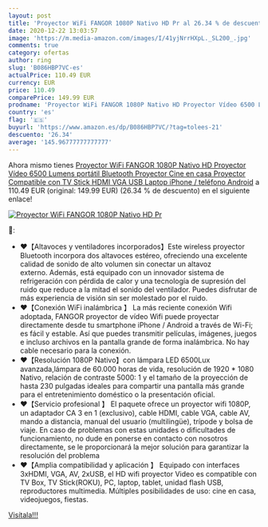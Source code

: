 ```yaml
---
layout: post
title: 'Proyector WiFi FANGOR 1080P Nativo HD Pr al 26.34 % de descuento'
date: 2020-12-22 13:03:57
image: 'https://m.media-amazon.com/images/I/41yjNrrHXpL._SL200_.jpg'
comments: true
category: ofertas
author: ring
slug: 'B086HBP7VC-es'
actualPrice: 110.49 EUR
currency: EUR
price: 110.49
comparePrice: 149.99 EUR
prodname: 'Proyector WiFi FANGOR 1080P Nativo HD Proyector Vídeo 6500 Lumens portátil Bluetooth Proyector Cine en casa Proyector Compatible con TV Stick  HDMI  VGA  USB  Laptop  iPhone / teléfono Android'
country: 'es'
flag: '🇪🇸'
buyurl: 'https://www.amazon.es/dp/B086HBP7VC/?tag=tolees-21'
descuento: '26.34'
average: '145.96777777777777'
---
```


Ahora mismo tienes [Proyector WiFi FANGOR 1080P Nativo HD Proyector Vídeo 6500 Lumens portátil Bluetooth Proyector Cine en casa Proyector Compatible con TV Stick  HDMI  VGA  USB  Laptop  iPhone / teléfono Android](https://www.amazon.es/dp/B086HBP7VC/?tag=tolees-21) a 110.49 EUR (original: 149.99 EUR) (26.34 %  de descuento) en el siguiente enlace!

[![Proyector WiFi FANGOR 1080P Nativo HD Pr](https://m.media-amazon.com/images/I/41yjNrrHXpL._SL200_.jpg)](https://www.amazon.es/dp/B086HBP7VC/?tag=tolees-21)

🔎:

- ❤【Altavoces y ventiladores incorporados】Este wireless proyector Bluetooth incorpora dos altavoces estéreo, ofreciendo una excelente calidad de sonido de alto volumen sin conectar un altavoz externo. Además, está equipado con un innovador sistema de refrigeración con pérdida de calor y una tecnología de supresión del ruido que reduce a la mitad el sonido del ventilador. Puedes disfrutar de más experiencia de visión sin ser molestado por el ruido.
- ❤【Conexión WiFi inalámbrica 】 La más reciente conexión Wifi adoptada, FANGOR proyector de vídeo Wifi puede proyectar directamente desde tu smartphone iPhone / Android a través de Wi-Fi; es fácil y estable. Así que puedes transmitir películas, imágenes, juegos e incluso archivos en la pantalla grande de forma inalámbrica. No hay cable necesario para la conexión.
- ❤【Resolución 1080P Nativo】con lámpara LED 6500Lux avanzada,lámpara de 60.000 horas de vida, resolución de 1920 * 1080 Nativo, relación de contraste 5000: 1 y el tamaño de la proyección de hasta 230 pulgadas ideales para compartir una pantalla más grande para el entretenimiento doméstico o la presentación oficial.
- ❤【Servicio profesional 】 El paquete ofrece un proyector wifi 1080P, un adaptador CA 3 en 1 (exclusivo), cable HDMI, cable VGA, cable AV, mando a distancia, manual del usuario (multilingüe), trípode y bolsa de viaje. En caso de problemas con estas unidades o dificultades de funcionamiento, no dude en ponerse en contacto con nosotros directamente, se le proporcionará la mejor solución para garantizar la resolución del problema
- ❤【Amplia compatibilidad y aplicación 】 Equipado con interfaces 3xHDMI, VGA, AV, 2xUSB, el HD wifi proyector Video es compatible con TV Box, TV Stick(ROKU), PC, laptop, tablet, unidad flash USB, reproductores multimedia. Múltiples posibilidades de uso: cine en casa, videojuegos, fiestas. 

[Visítala!!!](https://www.amazon.es/dp/B086HBP7VC/?tag=tolees-21)
